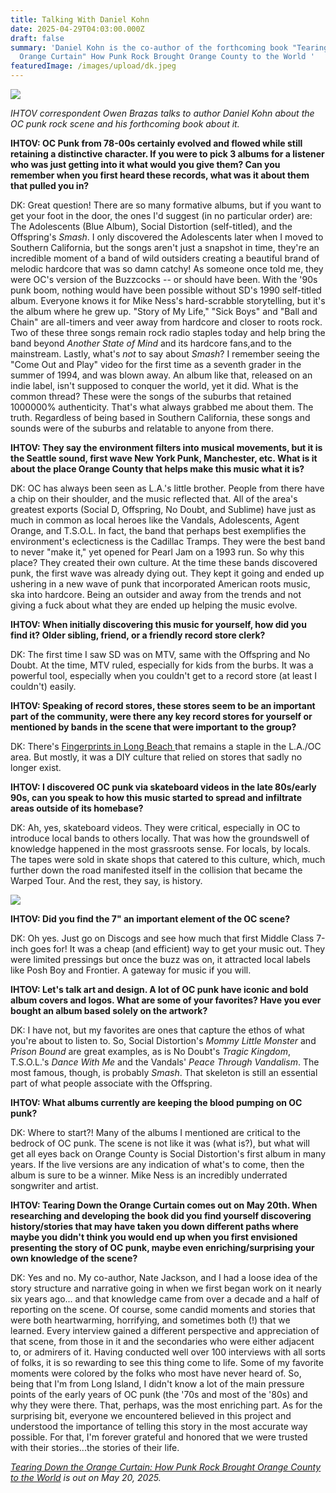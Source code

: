 ```yaml
---
title: Talking With Daniel Kohn
date: 2025-04-29T04:03:00.000Z
draft: false
summary: 'Daniel Kohn is the co-author of the forthcoming book "Tearing Down the
  Orange Curtain" How Punk Rock Brought Orange County to the World '
featuredImage: /images/upload/dk.jpeg
---
```

![](/images/upload/dk.jpeg)

*IHTOV correspondent Owen Brazas talks to author Daniel Kohn about the OC punk rock scene and his forthcoming book about it.*

**IHTOV: OC Punk from 78-00s certainly evolved and flowed while still retaining a distinctive character. If you were to pick 3 albums for a listener who was just getting into it what would you give them? Can you remember when you first heard these records, what was it about them that pulled you in?**

DK: Great question! There are so many formative albums, but if you want to get your foot in the door, the ones I'd suggest (in no particular order) are: The Adolescents (Blue Album), Social Distortion (self-titled), and the Offspring's *Smash*. I only discovered the Adolescents later when I moved to Southern California, but the songs aren't just a snapshot in time, they're an incredible moment of a band of wild outsiders creating a beautiful brand of melodic hardcore that was so damn catchy! As someone once told me, they were OC's version of the Buzzcocks -- or should have been. With the '90s punk boom, nothing would have been possible without SD's 1990 self-titled album. Everyone knows it for Mike Ness's hard-scrabble storytelling, but it's the album where he grew up. "Story of My Life," "Sick Boys" and "Ball and Chain" are all-timers and veer away from hardcore and closer to roots rock. Two of these three songs remain rock radio staples today and help bring the band beyond *Another State of Mind* and its hardcore fans,and to the mainstream. Lastly, what's *not* to say about *Smash*? I remember seeing the "Come Out and Play" video for the first time as a seventh grader in the summer of 1994, and was blown away. An album like that, released on an indie label, isn't supposed to conquer the world, yet it did. What is the common thread? These were the songs of the suburbs that retained 1000000% authenticity. That's what always grabbed me about them. The truth. Regardless of being based in Southern California, these songs and sounds were of the suburbs and relatable to anyone from there.

**IHTOV: They say the environment filters into musical movements, but it is the Seattle sound, first wave New York Punk, Manchester, etc. What is it about the place Orange County that helps make this music what it is?** 

DK: OC has always been seen as L.A.'s little brother. People from there have a chip on their shoulder, and the music reflected that. All of the area's greatest exports (Social D, Offspring, No Doubt, and Sublime) have just as much in common as local heroes like the Vandals, Adolescents, Agent Orange, and T.S.O.L. In fact, the band that perhaps best exemplifies the environment's eclecticness is the Cadillac Tramps. They were the best band to never "make it," yet opened for Pearl Jam on a 1993 run. So why this place? They created their own culture. At the time these bands discovered punk, the first wave was already dying out. They kept it going and ended up ushering in a new wave of punk that incorporated American roots music, ska into hardcore. Being an outsider and away from the trends and not giving a fuck about what they are ended up helping the music evolve.

**IHTOV: When initially discovering this music for yourself, how did you find it? Older sibling, friend, or a friendly record store clerk?** 

DK: The first time I saw SD was on MTV, same with the Offspring and No Doubt. At the time, MTV ruled, especially for kids from the burbs. It was a powerful tool, especially when you couldn't get to a record store (at least I couldn't) easily. 

**IHTOV: Speaking of record stores, these stores seem to be an important part of the community, were there any key record stores for yourself or mentioned by bands in the scene that were important to the group?** 

DK: There's [Fingerprints in Long Beach ](https://fingerprintsmusic.com/)that remains a staple in the L.A./OC area. But mostly, it was a DIY culture that relied on stores that sadly no longer exist. 

**IHTOV: I discovered OC punk via skateboard videos in the late 80s/early 90s, can you speak to how this music started to spread and infiltrate areas outside of its homebase?** 

DK: Ah, yes, skateboard videos. They were critical, especially in OC to introduce local bands to others locally. That was how the groundswell of knowledge happened in the most grassroots sense. For locals, by locals. The tapes were sold in skate shops that catered to this culture, which, much further down the road manifested itself in the collision that became the Warped Tour. And the rest, they say, is history. 

![](/images/upload/oc.webp)

**IHTOV: Did you find the 7" an important element of the OC scene?** 

DK: Oh yes. Just go on Discogs and see how much that first Middle Class 7-inch goes for! It was a cheap (and efficient) way to get your music out. They were limited pressings but once the buzz was on, it attracted local labels like Posh Boy and Frontier. A gateway for music if you will. 

**IHTOV: Let's talk art and design. A lot of OC punk have iconic and bold album covers and logos. What are some of your favorites? Have you ever bought an album based solely on the artwork?** 

DK: I have not, but my favorites are ones that capture the ethos of what you're about to listen to. So, Social Distortion's *Mommy Little Monster* and *Prison Bound* are great examples, as is No Doubt's *Tragic Kingdom*, T.S.O.L.'s *Dance With Me* and the Vandals' *Peace Through Vandalism*. The most famous, though, is probably *Smash*. That skeleton is still an essential part of what people associate with the Offspring.

**IHTOV: What albums currently are keeping the blood pumping on OC punk?** 

DK: Where to start?! Many of the albums I mentioned are critical to the bedrock of OC punk. The scene is not like it was (what is?), but what will get all eyes back on Orange County is Social Distortion's first album in many years. If the live versions are any indication of what's to come, then the album is sure to be a winner. Mike Ness is an incredibly underrated songwriter and artist.

**IHTOV: Tearing Down the Orange Curtain comes out on May 20th. When researching and developing the book did you find yourself discovering history/stories that may have taken you down different paths where maybe you didn't think you would end up when you first envisioned presenting the story of OC punk, maybe even enriching/surprising your own knowledge of the scene?**

DK: Yes and no. My co-author, Nate Jackson, and I had a loose idea of the story structure and narrative going in when we first began work on it nearly six years ago... and that knowledge came from over a decade and a half of reporting on the scene. Of course, some candid moments and stories that were both heartwarming, horrifying, and sometimes both (!) that we learned. Every interview gained a different perspective and appreciation of that scene, from those in it and the secondaries who were either adjacent to, or admirers of it. Having conducted well over 100 interviews with all sorts of folks, it is so rewarding to see this thing come to life. Some of my favorite moments were colored by the folks who most have never heard of. So, being that I'm from Long Island, I didn't know a lot of the main pressure points of the early years of OC punk (the '70s and most of the '80s) and why they were there. That, perhaps, was the most enriching part. As for the surprising bit, everyone we encountered believed in this project and understood the importance of telling this story in the most accurate way possible. For that, I'm forever grateful and honored that we were trusted with their stories...the stories of their life. 

*[Tearing Down the Orange Curtain: How Punk Rock Brought Orange County to the World](https://www.hachettebookgroup.com/titles/nate-jackson/tearing-down-the-orange-curtain/9780306832963/) is out on May 20, 2025.*
